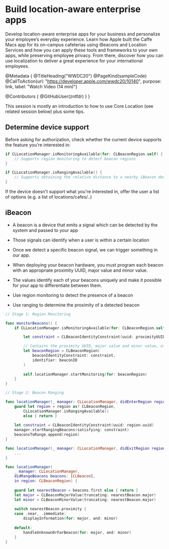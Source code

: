 # Build location-aware enterprise apps

Develop location-aware enterprise apps for your business and personalize your employee’s everyday experience. Learn how Apple built the Caffe Macs app for its on-campus cafeterias using iBeacons and Location Services and how you can apply these tools and frameworks to your own apps, while preserving employee privacy. From there, discover how you can use localization to deliver a great experience for your international employees.

@Metadata {
   @TitleHeading("WWDC20")
   @PageKind(sampleCode)
   @CallToAction(url: "https://developer.apple.com/wwdc20/10140", purpose: link, label: "Watch Video (14 min)")

   @Contributors {
      @GitHubUser(zntfdr)
   }
}



This session is mostly an introduction to how to use Core Location (see related session below) plus some tips.

## Determine device support

Before asking for authorization, check whether the current device supports the feature you're interested in:

```swift
if CLLocationManager.isMonitoringAvailable(for: CLBeaconRegion.self) {
    // Supports region monitoring to detect beacon regions
}

if CLLocationManager.isRangingAvailable() {
    // Supports obtaining the relative distance to a nearby iBeacon device
}
```

If the device doesn't support what you're interested in, offer the user a list of options (e.g. a list of locations/cafes/..)

## iBeacon

- A beacon is a device that emits a signal which can be detected by the system and passed to your app
- Those signals can identify when a user is within a certain location
- Once we detect a specific beacon signal, we can trigger something in our app.

- When deploying your beacon hardware, you must program each beacon with an appropriate proximity UUID, major value and minor value.
- The values identify each of your beacons uniquely and make it possible for your app to differentiate between them.

- Use region monitoring to detect the presence of a beacon
- Use ranging to determine the proximity of a detected beacon

```swift
// Stage 1: Region Monitoring

func monitorBeacons() {
    if CLLocationManager.isMonitoringAvailable(for: CLBeaconRegion.self) {

        let constraint = CLBeaconIdentityConstraint(uuid: proximityUUID)

		// Contains the proximity UUID, major value and minor value, of the beacons that you want to detect.
        let beaconRegion = CLBeaconRegion(
            beaconIdentityConstraint: constraint,
            identifier: beaconID
        )
        
        self.locationManager.startMonitoring(for: beaconRegion)
    }
}
```

```swift
// Stage 2: Beacon Ranging

func locationManager(_ manager: CLLocationManager, didEnterRegion region: CLRegion) {
    guard let region = region as? CLBeaconRegion,
        CLLocationManager.isRangingAvailable()
        else { return }
    
    let constraint = CLBeaconIdentityConstraint(uuid: region.uuid)
    manager.startRangingBeacons(satisfying: constraint)
    beaconsToRange.append(region)
}

func locationManager(_ manager: CLLocationManager, didExitRegion region: CLRegion) {
    ...
}

func locationManager(
    _ manager: CLLocationManager,
    didRangeBeacons beacons: [CLBeacon],
    in region: CLBeaconRegion) {
    
    guard let nearestBeacon = beacons.first else { return }
    let major = CLBeaconMajorValue(truncating: nearestBeacon.major)
    let minor = CLBeaconMinorValue(truncating: nearestBeacon.major)
    
    switch nearestBeacon.proximity {
    case .near, .immediate:
        displayInformation(for: major, and: minor)
        
    default:
        handleUnknownOrFarBeacon(for: major, and: minor)
    }
}
```